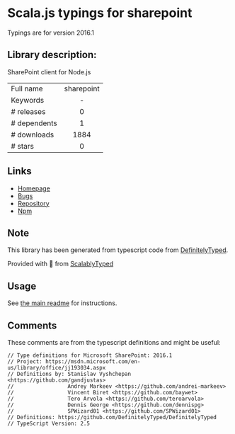 
# Scala.js typings for sharepoint

Typings are for version 2016.1

## Library description:
SharePoint client for Node.js

|                    |                 |
| ------------------ | :-------------: |
| Full name          | sharepoint |
| Keywords           | - |
| # releases         | 0 |
| # dependents       | 1 |
| # downloads        | 1884 |
| # stars            | 0 |

## Links
- [Homepage](https://github.com/lstak/node-sharepoint)
- [Bugs](https://github.com/lstak/node-sharepoint/issues)
- [Repository](https://github.com/lstak/node-sharepoint)
- [Npm](https://www.npmjs.com/package/sharepoint)
    


## Note
This library has been generated from typescript code from [DefinitelyTyped](https://definitelytyped.org).

Provided with :purple_heart: from [ScalablyTyped](https://github.com/oyvindberg/ScalablyTyped)

## Usage
See [the main readme](../../readme.md) for instructions.

## Comments

These comments are from the typescript definitions and might be useful:
```
// Type definitions for Microsoft SharePoint: 2016.1
// Project: https://msdn.microsoft.com/en-us/library/office/jj193034.aspx
// Definitions by: Stanislav Vyshchepan <https://github.com/gandjustas>
//                 Andrey Markeev <https://github.com/andrei-markeev>
//                 Vincent Biret <https://github.com/baywet>
//                 Tero Arvola <https://github.com/teroarvola>
//                 Dennis George <https://github.com/dennispg>
//                 SPWizard01 <https://github.com/SPWizard01>
// Definitions: https://github.com/DefinitelyTyped/DefinitelyTyped
// TypeScript Version: 2.5

```


